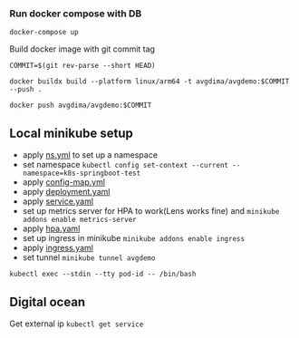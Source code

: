 
### Run docker compose with DB

`docker-compose up`

Build docker image with git commit tag

`COMMIT=$(git rev-parse --short HEAD)`

`docker buildx build --platform linux/arm64 -t avgdima/avgdemo:$COMMIT --push .`

`docker push avgdima/avgdemo:$COMMIT`

## Local minikube setup

- apply [ns.yml](k8s%2Fns.yml) to set up a namespace
- set namespace `kubectl config set-context --current --namespace=k8s-springboot-test`
- apply [config-map.yml](k8s%2Fconfig-map.yml)
- apply [deployment.yaml](k8s%2Fdeployment.yaml)
- apply [service.yaml](k8s%2Fservice.yaml)
- set up metrics server for HPA to work(Lens works fine) and `minikube addons enable metrics-server`
- apply [hpa.yaml](k8s%2Fhpa.yaml)
- set up ingress in minikube `minikube addons enable ingress`
- apply [ingress.yaml](k8s%2Fingress.yaml)
- set tunnel `minikube tunnel avgdemo`

`kubectl exec --stdin --tty pod-id -- /bin/bash`

## Digital ocean

Get external ip
`kubectl get service`
